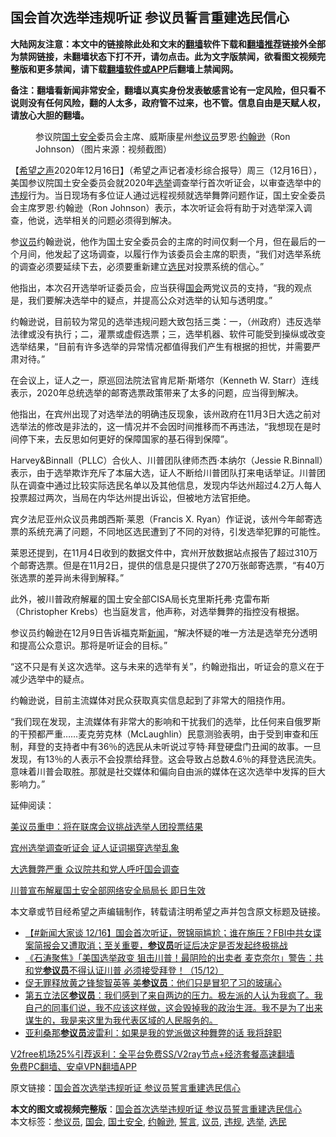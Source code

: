  <h2>国会首次选举违规听证 参议员誓言重建选民信心</h2> <p class="notice"><b>大陆网友注意：本文中的链接除此处和文末的<a href="https://github.com/bannedbook/fanqiang" >翻墙</a>软件下载和<a href="https://github.com/killgcd/justmysocks/blob/master/README.md">翻墙推荐</a>链接外全部为禁网链接，未翻墙状态下打不开，请勿点击。此为文字版禁闻，欲看图文视频完整版和更多禁闻，请下载<a href="https://github.com/bannedbook/fanqiang">翻墙软件或APP</a>后翻墙上禁闻网。</p><p>备注：翻墙看新闻非常安全，翻墙以真实身份发表敏感言论有一定风险，但只看不说则没有任何风险，翻的人太多，政府管不过来，也不管。信息自由是天赋人权，请放心大胆的翻墙。</b></p>  <div class="entry"> <figure><figcaption>参议院<a href="https://www.bannedbook.org/bnews/tag/%e5%9b%bd%e5%9c%9f%e5%ae%89%e5%85%a8/" class="st_tag internal_tag" rel="tag" title="标签 国土安全 下的日志">国土安全</a>委员会主席、威斯康星州<a href="https://www.bannedbook.org/bnews/tag/%e5%8f%82%e8%ae%ae%e5%91%98/" class="st_tag internal_tag" rel="tag" title="标签 参议员 下的日志">参议员</a>罗恩·<a href="https://www.bannedbook.org/bnews/tag/%e7%ba%a6%e7%bf%b0%e9%80%8a/" class="st_tag internal_tag" rel="tag" title="标签 约翰逊 下的日志">约翰逊</a>（Ron Johnson）（图片来源：视频截图）</figcaption></figure> <p>【<span class='wp_keywordlink_affiliate'><a href="https://www.soundofhope.org" title="希望之声" target="_blank">希望之声</a></span>2020年12月16日】（希望之声记者凌杉综合报导）周三（12月16日），美国参议院国土安全委员会就2020年<a href="https://www.bannedbook.org/bnews/tag/%e9%80%89%e4%b8%be/" class="st_tag internal_tag" rel="tag" title="标签 选举 下的日志">选举</a>调查举行首次听证会，以审查选举中的<a href="https://www.bannedbook.org/bnews/tag/%E8%BF%9D%E8%A7%84/" class="st_tag internal_tag" rel="tag" title="标签 违规 下的日志">违规</a>行为。当日现场有多位证人通过远程视频就选举舞弊问题作证，国土安全委员会主席罗恩·约翰逊（Ron Johnson）表示，本次听证会将有助于对选举深入调查，他说，选举相关的问题必须得到解决。</p> <p>参<a href="https://www.bannedbook.org/bnews/tag/%e8%ae%ae%e5%91%98/" class="st_tag internal_tag" rel="tag" title="标签 议员 下的日志">议员</a>约翰逊说，他作为国土安全委员会的主席的时间仅剩一个月，但在最后的一个月间，他发起了这场调查，以履行作为该委员会主席的职责，“我们对选举系统的调查必须要延续下去，必须要重新建立<a href="https://www.bannedbook.org/bnews/tag/%E9%80%89%E6%B0%91/" class="st_tag internal_tag" rel="tag" title="标签 选民 下的日志">选民</a>对投票系统的信心。”</p> <p>他指出，本次召开选举听证委员会，应当获得<a href="https://www.bannedbook.org/bnews/tag/%e5%9b%bd%e4%bc%9a/" class="st_tag internal_tag" rel="tag" title="标签 国会 下的日志">国会</a>两党议员的支持，“我的观点是，我们要解决选举中的疑点，并提高公众对选举的认知与透明度。”</p> <p>约翰逊说，目前较为常见的选举违规问题大致包括三类：一，（州政府）违反选举法律或没有执行；二，灌票或虚假选票；三，选举机器、软件可能受到操纵或改变选举结果，“目前有许多选举的异常情况都值得我们产生有根据的担忧，并需要严肃对待。”</p> <p>在会议上，证人之一，原巡回法院法官肯尼斯‧斯塔尔（Kenneth W. Starr）连线表示，2020年总统选举的邮寄选票政策带来了太多的问题，应当得到解决。</p>  <p>他指出，在宾州出现了对选举法的明确违反现象，该州政府在11月3日大选之前对选举法的修改是非法的，这一情况并不会因时间推移而不再违法，“我想现在是时间停下来，去反思如何更好的保障国家的基石得到保障”。</p> <p>Harvey&amp;Binnall（PLLC）合伙人、川普团队律师杰西‧本纳尔（Jessie R.Binnall）表示，由于选举欺诈充斥了本届大选，证人不断给川普团队打来电话举证。川普团队在调查中通过比较实际选民名单以及其他信息，发现内华达州超过4.2万人每人投票超过两次，当局在内华达州提出诉讼，但被地方法官拒绝。</p> <p>宾夕法尼亚州众议员弗朗西斯·莱恩（Francis X. Ryan）作证说，该州今年邮寄选票的系统充满了问题，不同地区选民遭到了不同的对待，引发选举犯罪的可能性。</p> <p>莱恩还提到，在11月4日收到的数据文件中，宾州开放数据站点报告了超过310万个邮寄选票。但是在11月2日，提供的信息是只提供了270万张邮寄选票，“有40万张选票的差异尚未得到解释。”</p> <p>此外，被川普政府解雇的国土安全部CISA局长克里斯托弗·克雷布斯（Christopher Krebs）也当庭发言，他声称，对选举舞弊的指控没有根据。</p>  <p>参议员约翰逊在12月9日告诉福克斯<span class='wp_keywordlink_affiliate'><a href="https://www.bannedbook.org/" title="新闻">新闻</a></span>，“解决怀疑的唯一方法是选举充分透明和提高公众意识。那将是听证会的目标。”</p> <p>“这不只是有关这次选举。这与未来的选举有关”，约翰逊指出，听证会的意义在于减少选举中的疑点。</p> <p>约翰逊说，目前主流媒体对民众获取真实信息起到了非常大的阻挠作用。</p> <p>“我们现在发现，主流媒体有非常大的影响和干扰我们的选举，比任何来自俄罗斯的干预都严重&#8230;&#8230;麦克劳克林（McLaughlin）民意测验表明，由于受到审查和压制，拜登的支持者中有36％的选民从未听说过亨特·拜登硬盘门丑闻的故事。一旦发现，有13％的人表示不会投票给拜登。这会导致占总数4.6％的拜登选民流失。意味着川普会取胜。那就是社交媒体和偏向自由派的媒体在这次选举中发挥的巨大影响力。”</p> <p>延伸阅读：</p>  <p><a href="https://www.soundofhope.org/post/453580">美议员重申：将在联席会议挑战选举人团投票结果</a></p> <p><a data-ctorig="https://www.soundofhope.org/post/446929" data-cturl="https://www.google.com/url?client=internal-element-cse&amp;cx=007749283119516952101:0iwnfnkwnek&amp;q=https://www.soundofhope.org/post/446929&amp;sa=U&amp;ved=2ahUKEwjN1LvWutPtAhUBNn0KHRhkBNkQFjAAegQIABAC&amp;usg=AOvVaw2QRKau2K4dnvaH2lvXLtdb" href="https://www.soundofhope.org/post/446929" target="_blank">宾州选举调查听证会 证人证词揭穿选举乱象</a></p> <p><a data-ctorig="https://www.soundofhope.org/post/444718" data-cturl="https://www.google.com/url?client=internal-element-cse&amp;cx=007749283119516952101:0iwnfnkwnek&amp;q=https://www.soundofhope.org/post/444718&amp;sa=U&amp;ved=2ahUKEwjN1LvWutPtAhUBNn0KHRhkBNkQFjAJegQIBRAC&amp;usg=AOvVaw1HDGEVkuly5JEqU60IWXH-" href="https://www.soundofhope.org/post/444718" target="_blank">大选舞弊严重 众议院共和党人呼吁国会调查</a></p> <p><a data-ctorig="https://www.soundofhope.org/post/444082" data-cturl="https://www.google.com/url?client=internal-element-cse&amp;cx=007749283119516952101:0iwnfnkwnek&amp;q=https://www.soundofhope.org/post/444082&amp;sa=U&amp;ved=2ahUKEwj_jYbtutPtAhU5FzQIHXjJDf4QFjACegQIBxAC&amp;usg=AOvVaw2vsbYPlOmHp3EbKufLWaOf" href="https://www.soundofhope.org/post/444082" target="_blank">川普宣布解雇国土安全部网络安全局局长 即日生效</a></p> <p>本文章或节目经希望之声编辑制作，转载请注明希望之声并包含原文标题及链接。</p>  <ul class='op-related-articles' title='相关阅读'> <li><a href='https://www.bannedbook.org/bnews/bannedvideo/20201216/1449200.html' target='_blank'>【#新闻大家谈 12/16】国会首次听证，贺锦丽尴尬；谁在施压？FBI中共女谍案简报会又遭取消；至关重要，<b>参议员</b>听证后决定是否发起终极挑战</a></li> <li><a href='https://www.bannedbook.org/bnews/bannedvideo/20201216/1448629.html' target='_blank'>《石涛聚焦》「美国选举政变 狙击川普！最阴险的出卖者 麦克奈尔」警告：共和党<b>参议员</b>不得认证川普 必须接受拜登！（15/12）</a></li> <li><a href='https://www.bannedbook.org/bnews/comments/20201212/1446350.html' target='_blank'>促无罪释放黄之锋黎智英等 美<b>参议员</b>：他们只是冒犯了习的玻璃心</a></li> <li><a href='https://www.bannedbook.org/bnews/bannedvideo/20201212/1446246.html' target='_blank'>第五立法区<b>参议员</b>：我们感到了来自两边的压力。极左派的人认为我疯了。我自己的同事们说，我不应该这样做，这会毁掉我的政治生涯。我不是为了出来谋生的，我是来这里为我代表区域的人民服务的。</a></li> <li><a href='https://www.bannedbook.org/bnews/bannedvideo/20201212/1446158.html' target='_blank'>亚利桑那<b>参议员</b>波雷利：如果是我的党派做这种舞弊的话 我将辞职</a></li> </ul> <p class="texttj"> <a href="https://github.com/bannedbook/fanqiang/wiki/V2ray%E6%9C%BA%E5%9C%BA" target="_blank">V2free机场25%引荐返利：全平台免费SS/V2ray节点+经济套餐高速翻墙</a><br/> <a href="https://github.com/bannedbook/fanqiang/wiki/%E7%A6%81%E9%97%BB%E7%BD%91%E5%AE%89%E5%8D%93%E7%BF%BB%E5%A2%99%E6%96%B0%E9%97%BBAPP" target="_blank">免费PC翻墙、安卓VPN翻墙APP</a></p><p>原文链接：<a class="src_link"  href="https://www.soundofhope.org/post/454378" target="_blank">国会首次选举违规听证 参议员誓言重建选民信心</a></p><a name='sharetosocial'></a>       <div><b>本文的图文或视频完整版</b>：<a href='https://www.bannedbook.org/bnews/comments/20201217/1449385.html'>国会首次选举违规听证 参议员誓言重建选民信心</a></div>  </div><!--END ENTRY--> <div class="postfooter"> <div>本文标签：<a href="https://www.bannedbook.org/bnews/tag/%e5%8f%82%e8%ae%ae%e5%91%98/" rel="tag">参议员</a>, <a href="https://www.bannedbook.org/bnews/tag/%e5%9b%bd%e4%bc%9a/" rel="tag">国会</a>, <a href="https://www.bannedbook.org/bnews/tag/%e5%9b%bd%e5%9c%9f%e5%ae%89%e5%85%a8/" rel="tag">国土安全</a>, <a href="https://www.bannedbook.org/bnews/tag/%e7%ba%a6%e7%bf%b0%e9%80%8a/" rel="tag">约翰逊</a>, <a href="https://www.bannedbook.org/bnews/tag/%E8%AA%93%E8%A8%80/" rel="tag">誓言</a>, <a href="https://www.bannedbook.org/bnews/tag/%e8%ae%ae%e5%91%98/" rel="tag">议员</a>, <a href="https://www.bannedbook.org/bnews/tag/%E8%BF%9D%E8%A7%84/" rel="tag">违规</a>, <a href="https://www.bannedbook.org/bnews/tag/%e9%80%89%e4%b8%be/" rel="tag">选举</a>, <a href="https://www.bannedbook.org/bnews/tag/%E9%80%89%E6%B0%91/" rel="tag">选民</a></div>  </div><!--END POSTFOOTER--> 